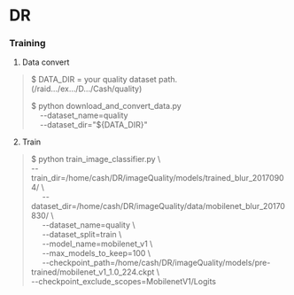 # DR

### Training

1. Data convert  
 
> $ DATA_DIR = your quality dataset path. (/raid.../ex.../D.../Cash/quality)
> 
> $ python download_and_convert_data.py \
>      --dataset_name=quality \
>      --dataset_dir="${DATA_DIR}"

2. Train

> $ python train_image_classifier.py \   
>      --train_dir=/home/cash/DR/imageQuality/models/trained_blur_20170904/ \   
>      --dataset_dir=/home/cash/DR/imageQuality/data/mobilenet_blur_20170830/ \  
>      --dataset_name=quality \  
>      --dataset_split=train \  
>      --model_name=mobilenet_v1 \  
>      --max_models_to_keep=100 \  
>      --checkpoint_path=/home/cash/DR/imageQuality/models/pre-trained/mobilenet_v1_1.0_224.ckpt \  
>      --checkpoint_exclude_scopes=MobilenetV1/Logits
